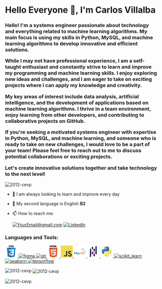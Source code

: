 <h1 >Hello Everyone 👋, I'm Carlos Villalba </h1>
<h3 >Hello! I'm a systems engineer passionate about technology and everything related to machine learning algorithms. My main focus is using my skills in Python, MySQL, and machine learning algorithms to develop innovative and efficient solutions.

While I may not have professional experience, I am a self-taught enthusiast and constantly strive to learn and improve my programming and machine learning skills. I enjoy exploring new ideas and challenges, and I am eager to take on exciting projects where I can apply my knowledge and creativity.

My key areas of interest include data analysis, artificial intelligence, and the development of applications based on machine learning algorithms. I thrive in a team environment, enjoy learning from other developers, and contributing to collaborative projects on GitHub.

If you're seeking a motivated systems engineer with expertise in Python, MySQL, and machine learning, and someone who is ready to take on new challenges, I would love to be a part of your team! Please feel free to reach out to me to discuss potential collaborations or exciting projects.

Let's create innovative solutions together and take technology to the next level!</h3>

<p align="left"> <img src="https://komarev.com/ghpvc/?username=2012-cevp&label=Profile%20views&color=0e75b6&style=flat" alt="2012-cevp" /> </p>

- 🔭 I am always looking to learn and improve every day

- 🌱 My second language is English **B2**

- 📫 How to reach me:

  <a href="mailto:carloseduardovillalbaperdomo@gmail.com.com">![YourEmail@gmail.com](https://img.shields.io/badge/Gmail-D14836?style=for-the-badge&logo=gmail&logoColor=white)</a>  <a href="https://www.linkedin.com/in/carlos-eduardo-villalba-perdomo/" target="_blank" >![LinkedIn](https://img.shields.io/badge/LinkedIn-0077B5?style=for-the-badge&logo=linkedin&logoColor=white)</a>

<h3 align="left">Languages and Tools:</h3>
<p align="left"> <a href="https://www.w3schools.com/css/" target="_blank" rel="noreferrer"> <img src="https://raw.githubusercontent.com/devicons/devicon/master/icons/css3/css3-original-wordmark.svg" alt="css3" width="40" height="40"/> </a> <a href="https://www.figma.com/" target="_blank" rel="noreferrer"> <img src="https://www.vectorlogo.zone/logos/figma/figma-icon.svg" alt="figma" width="40" height="40"/> </a> <a href="https://git-scm.com/" target="_blank" rel="noreferrer"> <img src="https://www.vectorlogo.zone/logos/git-scm/git-scm-icon.svg" alt="git" width="40" height="40"/> </a> <a href="https://www.w3.org/html/" target="_blank" rel="noreferrer"> <img src="https://raw.githubusercontent.com/devicons/devicon/master/icons/html5/html5-original-wordmark.svg" alt="html5" width="40" height="40"/> </a> <a href="https://developer.mozilla.org/en-US/docs/Web/JavaScript" target="_blank" rel="noreferrer"> <img src="https://raw.githubusercontent.com/devicons/devicon/master/icons/javascript/javascript-original.svg" alt="javascript" width="40" height="40"/> </a> <a href="https://www.mysql.com/" target="_blank" rel="noreferrer"> <img src="https://raw.githubusercontent.com/devicons/devicon/master/icons/mysql/mysql-original-wordmark.svg" alt="mysql" width="40" height="40"/> </a> <a href="https://pandas.pydata.org/" target="_blank" rel="noreferrer"> <img src="https://raw.githubusercontent.com/devicons/devicon/2ae2a900d2f041da66e950e4d48052658d850630/icons/pandas/pandas-original.svg" alt="pandas" width="40" height="40"/> </a> <a href="https://www.python.org" target="_blank" rel="noreferrer"> <img src="https://raw.githubusercontent.com/devicons/devicon/master/icons/python/python-original.svg" alt="python" width="40" height="40"/> </a> <a href="https://scikit-learn.org/" target="_blank" rel="noreferrer"> <img src="https://upload.wikimedia.org/wikipedia/commons/0/05/Scikit_learn_logo_small.svg" alt="scikit_learn" width="40" height="40"/> </a> <a href="https://seaborn.pydata.org/" target="_blank" rel="noreferrer"> <img src="https://seaborn.pydata.org/_images/logo-mark-lightbg.svg" alt="seaborn" width="40" height="40"/> </a> <a href="https://www.tensorflow.org" target="_blank" rel="noreferrer"> <img src="https://www.vectorlogo.zone/logos/tensorflow/tensorflow-icon.svg" alt="tensorflow" width="40" height="40"/> </a> </p>

<p><img align="left" src="https://github-readme-stats.vercel.app/api/top-langs?username=2012-cevp&show_icons=true&locale=en&layout=compact" alt="2012-cevp" /></p>

<p>&nbsp;<img align="center" src="https://github-readme-stats.vercel.app/api?username=2012-cevp&show_icons=true&locale=en" alt="2012-cevp" /></p>

<p><img align="center" src="https://github-readme-streak-stats.herokuapp.com/?user=2012-cevp&" alt="2012-cevp" /></p>
